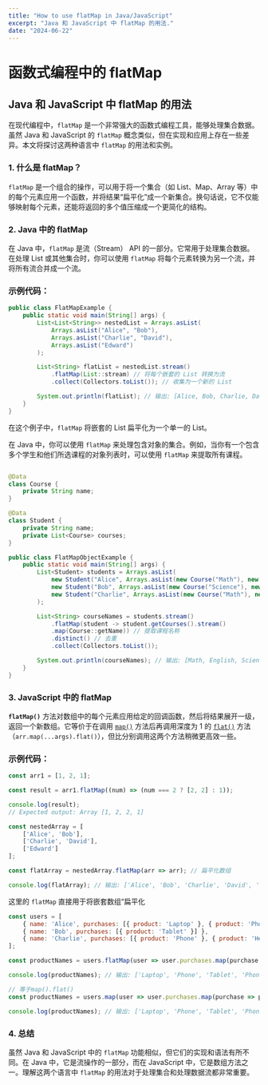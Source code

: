 ```yaml
---
title: "How to use flatMap in Java/JavaScript"
excerpt: "Java 和 JavaScript 中 flatMap 的用法."
date: "2024-06-22"
---
```


# 函数式编程中的 flatMap

## Java 和 JavaScript 中 flatMap 的用法

在现代编程中，`flatMap` 是一个非常强大的函数式编程工具，能够处理集合数据。虽然 Java 和 JavaScript 的 `flatMap` 概念类似，但在实现和应用上存在一些差异。本文将探讨这两种语言中 `flatMap` 的用法和实例。

### 1. 什么是 flatMap？

`flatMap` 是一个组合的操作，可以用于将一个集合（如 List、Map、Array 等）中的每个元素应用一个函数，并将结果“扁平化”成一个新集合。换句话说，它不仅能够映射每个元素，还能将返回的多个值压缩成一个更简化的结构。

### 2. Java 中的 flatMap

在 Java 中，`flatMap` 是流（Stream） API 的一部分。它常用于处理集合数据。在处理 List 或其他集合时，你可以使用 `flatMap` 将每个元素转换为另一个流，并将所有流合并成一个流。

### 示例代码：

```java
public class FlatMapExample {
    public static void main(String[] args) {
        List<List<String>> nestedList = Arrays.asList(
            Arrays.asList("Alice", "Bob"),
            Arrays.asList("Charlie", "David"),
            Arrays.asList("Edward")
        );

        List<String> flatList = nestedList.stream()
            .flatMap(List::stream) // 将每个嵌套的 List 转换为流
            .collect(Collectors.toList()); // 收集为一个新的 List

        System.out.println(flatList); // 输出: [Alice, Bob, Charlie, David, Edward]
    }
}

```

在这个例子中，`flatMap` 将嵌套的 List 扁平化为一个单一的 List。

在 Java 中，你可以使用 `flatMap` 来处理包含对象的集合。例如，当你有一个包含多个学生和他们所选课程的对象列表时，可以使用 `flatMap` 来提取所有课程。

```java

@Data
class Course {  
    private String name;  
}  

@Data
class Student {  
    private String name;  
    private List<Course> courses;  
}  

public class FlatMapObjectExample {  
    public static void main(String[] args) {  
        List<Student> students = Arrays.asList(  
            new Student("Alice", Arrays.asList(new Course("Math"), new Course("English"))),  
            new Student("Bob", Arrays.asList(new Course("Science"), new Course("History"))),  
            new Student("Charlie", Arrays.asList(new Course("Math"), new Course("Art")))  
        );  

        List<String> courseNames = students.stream()  
            .flatMap(student -> student.getCourses().stream()  
            .map(Course::getName)) // 提取课程名称  
            .distinct() // 去重  
            .collect(Collectors.toList());  

        System.out.println(courseNames); // 输出: [Math, English, Science, History, Art]  
    }  
}
```

### 3. JavaScript 中的 flatMap

**`flatMap()`** 方法对数组中的每个元素应用给定的回调函数，然后将结果展开一级，返回一个新数组。它等价于在调用 [`map()`](https://developer.mozilla.org/zh-CN/docs/Web/JavaScript/Reference/Global_Objects/Array/map) 方法后再调用深度为 1 的 [`flat()`](https://developer.mozilla.org/zh-CN/docs/Web/JavaScript/Reference/Global_Objects/Array/flat) 方法（`arr.map(...args).flat()`），但比分别调用这两个方法稍微更高效一些。

### 示例代码：

```jsx
const arr1 = [1, 2, 1];

const result = arr1.flatMap((num) => (num === 2 ? [2, 2] : 1));

console.log(result);
// Expected output: Array [1, 2, 2, 1]

const nestedArray = [
    ['Alice', 'Bob'],
    ['Charlie', 'David'],
    ['Edward']
];

const flatArray = nestedArray.flatMap(arr => arr); // 扁平化数组

console.log(flatArray); // 输出: ['Alice', 'Bob', 'Charlie', 'David', 'Edward']

```

这里的 `flatMap` 直接用于将嵌套数组“扁平化

```jsx
const users = [  
    { name: 'Alice', purchases: [{ product: 'Laptop' }, { product: 'Phone' }] },  
    { name: 'Bob', purchases: [{ product: 'Tablet' }] },  
    { name: 'Charlie', purchases: [{ product: 'Phone' }, { product: 'Headphones' }] }  
];  

const productNames = users.flatMap(user => user.purchases.map(purchase => purchase.product));  

console.log(productNames); // 输出: ['Laptop', 'Phone', 'Tablet', 'Phone', 'Headphones']

// 等于map().flat()
const productNames = users.map(user => user.purchases.map(purchase => purchase.product)).flat();  

console.log(productNames); // 输出: ['Laptop', 'Phone', 'Tablet', 'Phone', 'Headphones']
```

### 4. 总结

虽然 Java 和 JavaScript 中的 `flatMap` 功能相似，但它们的实现和语法有所不同。在 Java 中，它是流操作的一部分，而在 JavaScript 中，它是数组方法之一。理解这两个语言中 `flatMap` 的用法对于处理集合和处理数据流都非常重要。
